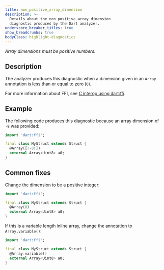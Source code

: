 ```yaml
---
title: non_positive_array_dimension
description: >-
  Details about the non_positive_array_dimension
  diagnostic produced by the Dart analyzer.
underscore_breaker_titles: true
show_breadcrumbs: true
bodyClass: highlight-diagnostics
---
```


_Array dimensions must be positive numbers._

## Description

The analyzer produces this diagnostic when a dimension given in an `Array`
annotation is less than or equal to zero (`0`).

For more information about FFI, see [C interop using dart:ffi][ffi].

## Example

The following code produces this diagnostic because an array dimension of
`-8` was provided:

```dart
import 'dart:ffi';

final class MyStruct extends Struct {
  @Array([!-8!])
  external Array<Uint8> a0;
}
```

## Common fixes

Change the dimension to be a positive integer:

```dart
import 'dart:ffi';

final class MyStruct extends Struct {
  @Array(8)
  external Array<Uint8> a0;
}
```

If this is a variable length inline array, change the annotation to
`Array.variable()`:

```dart
import 'dart:ffi';

final class MyStruct extends Struct {
  @Array.variable()
  external Array<Uint8> a0;
}
```

[ffi]: /interop/c-interop

